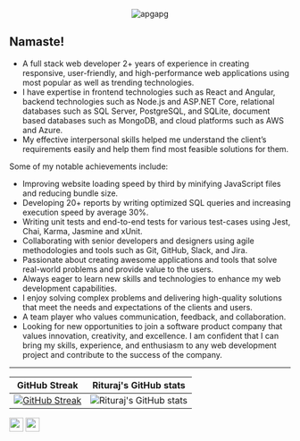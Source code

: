  <p align="center"> <img src="https://komarev.com/ghpvc/?username=rituraj00&label=Profile%20views&color=0e75b6&style=flat" alt="apgapg" /> </p>

## Namaste!

- A full stack web developer 2+ years of experience in creating responsive, user-friendly, and high-performance web applications using most popular as well as trending technologies. 
- I have expertise in frontend technologies such as React and Angular, backend technologies such as Node.js and ASP.NET Core, relational databases such as SQL Server, PostgreSQL, and SQLite, document based databases such as MongoDB, and cloud platforms such as AWS and Azure. 
- My effective interpersonal skills helped me understand the client’s requirements easily and help them find most feasible solutions for them. 

Some of my notable achievements include: 
 - Improving website loading speed by third by minifying JavaScript files and reducing bundle size.
 - Developing 20+ reports by writing optimized SQL queries and increasing execution speed by average 30%.
 - Writing unit tests and end-to-end tests for various test-cases using Jest, Chai, Karma, Jasmine and xUnit.
 - Collaborating with senior developers and designers using agile methodologies and tools such as Git, GitHub, Slack, and Jira.
 - Passionate about creating awesome applications and tools that solve real-world problems and provide value to the users. 
 - Always eager to learn new skills and technologies to enhance my web development capabilities. 
 - I enjoy solving complex problems and delivering high-quality solutions that meet the needs and expectations of the clients and users. 
 - A team player who values communication, feedback, and collaboration.
 - Looking for new opportunities to join a software product company that values innovation, creativity, and excellence. I am confident that I can bring my skills, experience, and enthusiasm to any web development project and contribute to the success of the company.

-----------

GitHub Streak             |  Rituraj's GitHub stats
:-------------------------:|:-------------------------:
 [![GitHub Streak](https://streak-stats.demolab.com?user=rituraj00&theme=github-dark-blue&date_format=M%20j%5B%2C%20Y%5D&mode=weekly)](https://git.io/streak-stats) | ![Rituraj's GitHub stats](https://github-readme-stats.vercel.app/api?username=rituraj00&count_private=true&theme=transparent)

 <p><a href="https://www.twitter.com/rajritu001"><img src="https://img.shields.io/badge/twitter-%231DA1F2.svg?&style=for-the-badge&logo=twitter&logoColor=white" height=25></a> <a href="https://www.linkedin.com/in/rituraj001/"><img src="https://img.shields.io/badge/linkedin-%230077B5.svg?&style=for-the-badge&logo=linkedin&logoColor=white" height=25></a> </p>



 


